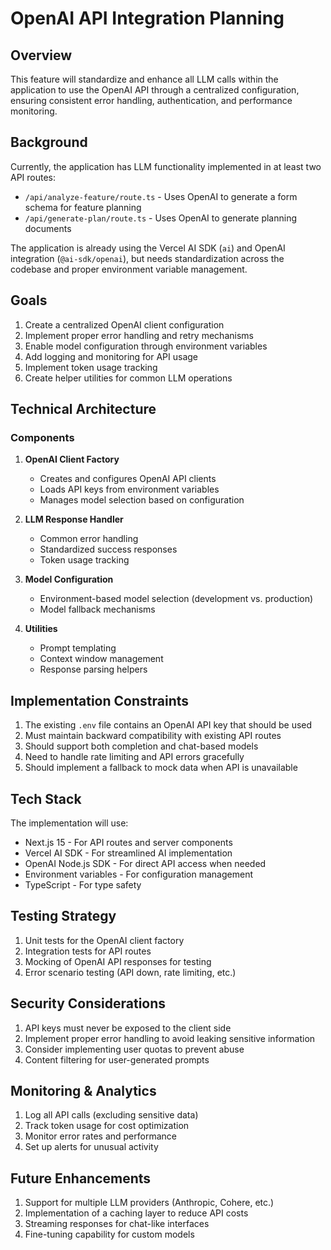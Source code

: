 # OpenAI API Integration Planning

## Overview

This feature will standardize and enhance all LLM calls within the application to use the OpenAI API through a centralized configuration, ensuring consistent error handling, authentication, and performance monitoring.

## Background

Currently, the application has LLM functionality implemented in at least two API routes:
- `/api/analyze-feature/route.ts` - Uses OpenAI to generate a form schema for feature planning
- `/api/generate-plan/route.ts` - Uses OpenAI to generate planning documents

The application is already using the Vercel AI SDK (`ai`) and OpenAI integration (`@ai-sdk/openai`), but needs standardization across the codebase and proper environment variable management.

## Goals

1. Create a centralized OpenAI client configuration
2. Implement proper error handling and retry mechanisms 
3. Enable model configuration through environment variables
4. Add logging and monitoring for API usage
5. Implement token usage tracking
6. Create helper utilities for common LLM operations

## Technical Architecture

### Components

1. **OpenAI Client Factory**
   - Creates and configures OpenAI API clients
   - Loads API keys from environment variables
   - Manages model selection based on configuration

2. **LLM Response Handler**
   - Common error handling
   - Standardized success responses
   - Token usage tracking

3. **Model Configuration**
   - Environment-based model selection (development vs. production)
   - Model fallback mechanisms 

4. **Utilities**
   - Prompt templating
   - Context window management
   - Response parsing helpers

## Implementation Constraints

1. The existing `.env` file contains an OpenAI API key that should be used
2. Must maintain backward compatibility with existing API routes
3. Should support both completion and chat-based models
4. Need to handle rate limiting and API errors gracefully
5. Should implement a fallback to mock data when API is unavailable

## Tech Stack

The implementation will use:

- Next.js 15 - For API routes and server components
- Vercel AI SDK - For streamlined AI implementation
- OpenAI Node.js SDK - For direct API access when needed
- Environment variables - For configuration management
- TypeScript - For type safety

## Testing Strategy

1. Unit tests for the OpenAI client factory
2. Integration tests for API routes
3. Mocking of OpenAI API responses for testing
4. Error scenario testing (API down, rate limiting, etc.)

## Security Considerations

1. API keys must never be exposed to the client side
2. Implement proper error handling to avoid leaking sensitive information
3. Consider implementing user quotas to prevent abuse
4. Content filtering for user-generated prompts

## Monitoring & Analytics

1. Log all API calls (excluding sensitive data)
2. Track token usage for cost optimization
3. Monitor error rates and performance
4. Set up alerts for unusual activity

## Future Enhancements

1. Support for multiple LLM providers (Anthropic, Cohere, etc.)
2. Implementation of a caching layer to reduce API costs
3. Streaming responses for chat-like interfaces
4. Fine-tuning capability for custom models 